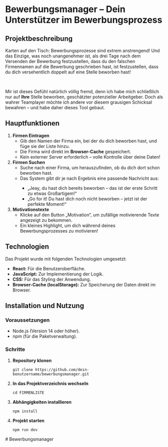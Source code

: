   <h1>Bewerbungsmanager – Dein Unterstützer im Bewerbungsprozess</h1>
  
  <h2>Projektbeschreibung</h2>
  <p>
    Karten auf den Tisch: Bewerbungsprozesse sind extrem anstrengend! Und das Einzige, 
    was noch unangenehmer ist, als drei Tage nach dem Versenden der Bewerbung 
    festzustellen, dass du den falschen Firmennamen auf die Bewerbung geschrieben hast, 
    ist festzustellen, dass du dich versehentlich doppelt auf eine Stelle beworben hast!
  </p>
  <br>
  <p>
    Mir ist dieses Gefühl natürlich völlig fremd, denn ich habe mich schließlich nur 
    auf <strong>Ihre</strong> Stelle beworben, geschätzter potenzieller Arbeitgeber. 
    Doch als wahrer Teamplayer möchte ich andere vor diesem grausigen Schicksal bewahren – 
    und habe daher dieses Tool gebaut.
  </p>
  
  <h2>Hauptfunktionen</h2>
  <ol>
    <li>
      <strong>Firmen Eintragen</strong>
      <ul>
        <li>Gib den Namen der Firma ein, bei der du dich beworben hast, und füge sie der Liste hinzu.</li>
        <li>Die Firma wird direkt im <strong>Browser-Cache</strong> gespeichert.</li>
        <li>Kein externer Server erforderlich – volle Kontrolle über deine Daten!</li>
      </ul>
    </li>
    <li>
      <strong>Firmen Suchen</strong>
      <ul>
        <li>Suche nach einer Firma, um herauszufinden, ob du dich dort schon beworben hast.</li>
        <li>Das System gibt dir je nach Ergebnis eine passende Nachricht aus:</li>
        <ul>
          <li>„Jeay, du hast dich bereits beworben – das ist der erste Schritt zu etwas Großartigem!“</li>
          <li>„Go for it! Du hast dich noch nicht beworben – jetzt ist der perfekte Moment!“</li>
        </ul>
      </ul>
    </li>
    <li>
      <strong>Motivationstexte</strong>
      <ul>
        <li>Klicke auf den Button „Motivation“, um zufällige motivierende Texte angezeigt zu bekommen.</li>
        <li>Ein kleines Highlight, um dich während deines Bewerbungsprozesses zu motivieren!</li>
      </ul>
    </li>
  </ol>
  
  <h2>Technologien </h2>
  <p>Das Projekt wurde mit folgenden Technologien umgesetzt:</p>
  <ul>
    <li><strong>React:</strong> Für die Benutzeroberfläche.</li>
    <li><strong>JavaScript:</strong> Zur Implementierung der Logik.</li>
    <li><strong>CSS:</strong> Für das Styling der Anwendung.</li>
    <li><strong>Browser-Cache (localStorage):</strong> Zur Speicherung der Daten direkt im Browser.</li>
  </ul>
  <h2>Installation und Nutzung</h2>
  <h3>Voraussetzungen</h3>
  <ul>
    <li>Node.js (Version 14 oder höher).</li>
    <li>npm (für die Paketverwaltung).</li>
  </ul>
  
  <h3>Schritte</h3>
  <ol>
    <li>
      <strong>Repository klonen</strong>
      <pre><code>git clone https://github.com/dein-benutzername/bewerbungsmanager.git</code></pre>
    </li>
    <li>
      <strong>In das Projektverzeichnis wechseln</strong>
      <pre><code>cd FIRMENLISTE</code></pre>
    </li>
    <li>
      <strong>Abhängigkeiten installieren</strong>
      <pre><code>npm install</code></pre>
    </li>
    <li>
      <strong>Projekt starten</strong>
      <pre><code>npm run dev</code></pre>
    </li>
  </ol># Bewerbungsmanager
